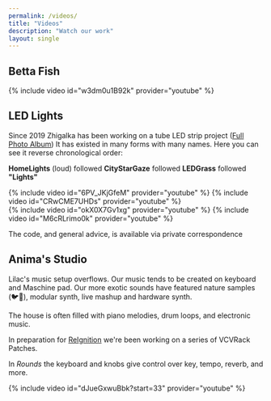 ```yaml
---
permalink: /videos/
title: "Videos"
description: "Watch our work"
layout: single
---
```



Betta Fish
----------

<div class="half-width-videos">
{% include video id="w3dm0u1B92k" provider="youtube" %}
</div>

LED Lights
----------

Since 2019 Zhigalka has been working on a tube LED strip project
([Full Photo Album](https://photos.app.goo.gl/q94Tq3aMuWAZ2MJq7))
It has existed in many forms with many names.
Here you can see it reverse chronological order:

**HomeLights** (loud) followed **CityStarGaze** followed **LEDGrass** followed **"Lights"**

<div class="half-width-videos">
{% include video id="6PV_JKjGfeM" provider="youtube" %}
{% include video id="CRwCME7UHDs" provider="youtube" %}
</div>
<div class="half-width-videos">
{% include video id="okX0X7Gv1xg" provider="youtube" %}
{% include video id="M6cRLrimo0k" provider="youtube" %}
</div>

The code, and general advice, is available via private correspondence

Anima's Studio
--------------

Lilac's music setup overflows. Our music tends to be created on keyboard and Maschine pad. Our more exotic sounds have featured nature samples (🐦🦚), modular synth, live mashup and hardware synth.

The house is often filled with piano melodies, drum loops, and electronic music.

In preparation for [ReIgnition](/events/reignition/) we're been working on a series of VCVRack Patches.

In *Rounds* the keyboard and knobs give control over key, tempo, reverb, and more.

{% include video id="dJueGxwuBbk?start=33" provider="youtube" %}
